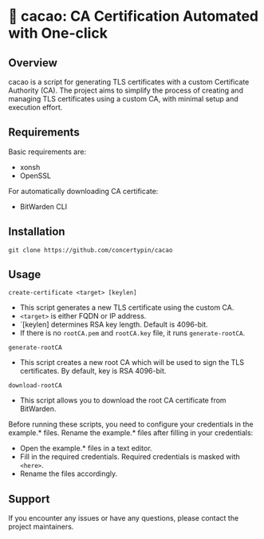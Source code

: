🍫 cacao: CA Certification Automated with One-click
===================================================================

Overview
--------
cacao is a script for generating TLS certificates with a custom Certificate Authority (CA). The project aims to simplify the process of creating and managing TLS certificates using a custom CA, with minimal setup and execution effort.

Requirements
------------
Basic requirements are:
- xonsh
- OpenSSL

For automatically downloading CA certificate:
- BitWarden CLI

Installation
------------
```
git clone https://github.com/concertypin/cacao
```

Usage
-----
`create-certificate <target> [keylen]`
- This script generates a new TLS certificate using the custom CA.
- `<target>` is either FQDN or IP address.
- `[keylen] determines RSA key length. Default is 4096-bit.
- If there is no `rootCA.pem` and `rootCA.key` file, it runs `generate-rootCA`.

`generate-rootCA`
- This script creates a new root CA which will be used to sign the TLS certificates. By default, key is RSA 4096-bit.

`download-rootCA`
- This script allows you to download the root CA certificate from BitWarden.

Before running these scripts, you need to configure your credentials in the example.* files. Rename the example.* files after filling in your credentials:

- Open the example.* files in a text editor.
- Fill in the required credentials. Required credentials is masked with `<here>`.
- Rename the files accordingly.

Support
-------
If you encounter any issues or have any questions, please contact the project maintainers.

